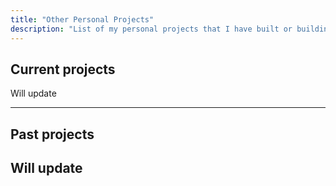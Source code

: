 ```yaml
---
title: "Other Personal Projects"
description: "List of my personal projects that I have built or building"
---
```


## Current projects
Will update

---

## Past projects
Will update
---
